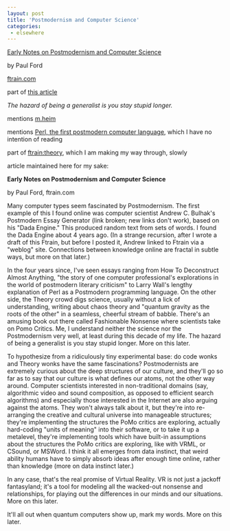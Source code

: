 ```yaml
---
layout: post
title: 'Postmodernism and Computer Science'
categories:
 - elsewhere
---
```


<a href="http://ftrain.com/archive_ftraintwo_15.html#p28">Early Notes on Postmodernism and Computer Science</a>

by Paul Ford

<a href="http://ftrain.com/">ftrain.com</a>

part of <a href="http://ftrain.com/archive_ftraintwo_15.html">this article</a>



<i>The hazard of being a generalist is you stay stupid longer.</i>



mentions <a href="http://www.mheim.com/">m.heim</a>

mentions <a href="http://kiev.wall.org/~larry/pm.html">Perl, the first postmodern computer language</a>, which I have no intention of reading



part of <a href="http://ftrain.com/theory.html">ftrain:theory</a>, which I am making my way through, slowly



article maintained here for my sake:



<b>Early Notes on Postmodernism and Computer Science</b>

by Paul Ford, ftrain.com



Many computer types seem fascinated by Postmodernism. The first example of this I found online was computer scientist Andrew C. Bulhak's Postmodern Essay Generator (link broken; new links don't work), based on his &quot;Dada Engine.&quot; This produced random text from sets of words. I found the Dada Engine about 4 years ago. (In a strange recursion, after I wrote a draft of this Ftrain, but before I posted it, Andrew linked to Ftrain via a &quot;weblog&quot; site. Connections between knowledge online are fractal in subtle ways, but more on that later.) 



In the four years since, I've seen essays ranging from How To Deconstruct Almost Anything, &quot;the story of one computer professional's explorations in the world of postmodern literary criticism&quot; to Larry Wall's lengthy explanation of Perl as a Postmodern programming language. On the other side, the Theory crowd digs science, usually without a lick of understanding, writing about chaos theory and &quot;quantum gravity as the roots of the other&quot; in a seamless, cheerful stream of babble. There's an amusing book out there called Fashionable Nonsense where scientists take on Pomo Critics. Me, I understand neither the science nor the Postmodernism very well, at least during this decade of my life. The hazard of being a generalist is you stay stupid longer. More on this later. 



To hypothesize from a ridiculously tiny experimental base: do code wonks and Theory wonks have the same fascinations? Postmodernists are extremely curious about the deep structures of our culture, and they'll go so far as to say that our culture is what defines our atoms, not the other way around. Computer scientists interested in non-traditional domains (say, algorithmic video and sound composition, as opposed to efficient search algorithms) and especially those interested in the Internet are also arguing against the atoms. They won't always talk about it, but they're into re-arranging the creative and cultural universe into manageable structures; they're implementing the structures the PoMo critics are exploring, actually hard-coding &quot;units of meaning&quot; into their software, or to take it up a metalevel, they're implementing tools which have built-in assumptions about the structures the PoMo critics are exploring, like with VRML, or CSound, or MSWord. I think it all emerges from data instinct, that weird ability humans have to simply absorb ideas after enough time online, rather than knowledge (more on data instinct later.) 



In any case, that's the real promise of Virtual Reality. VR is not just a jackoff fantasyland; it's a tool for modeling all the wacked-out nonsense and relationships, for playing out the differences in our minds and our situations. More on this later. 



It'll all out when quantum computers show up, mark my words. More on this later. 